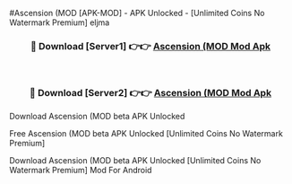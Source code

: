 #Ascension (MOD [APK-MOD] - APK Unlocked - [Unlimited Coins No Watermark Premium] eljma



<div align="center">

<h3>🔴 Download [Server1] 👉👉 <a href="https://momento.my/?title=Ascension_(MOD">Ascension (MOD Mod Apk</a></h3><br>

<h3>🔴 Download [Server2] 👉👉 <a href="https://momento.my/?title=Ascension_(MOD">Ascension (MOD Mod Apk</a></h3>
</div>



Download Ascension (MOD beta APK Unlocked

Free Ascension (MOD beta APK Unlocked [Unlimited Coins No Watermark Premium]

Download Ascension (MOD beta APK Unlocked [Unlimited Coins No Watermark Premium] Mod For Android
